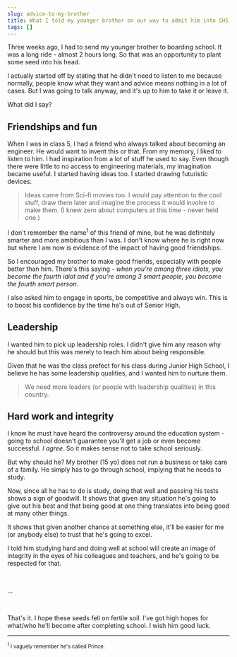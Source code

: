 ```yaml
---
slug: advice-to-my-brother
title: What I told my younger brother on our way to admit him into SHS
tags: []
---
```


Three weeks ago, I had to send my younger brother to boarding school. It was a long ride - almost 2 hours long.
So that was an opportunity to plant some seed into his head.

<!-- truncate -->

I actually started off by stating that he didn't need to listen to me because normally, 
people know what they want and advice means nothing in a lot of cases. But I was going to talk anyway, 
and it's up to him to take it or leave it.

What did I say?

## Friendships and fun

When I was in class 5, I had a friend who always talked about becoming an engineer. 
He would want to invent this or that. From my memory, I liked to listen to him. 
I had inspiration from a lot of stuff he used to say. Even though there were little to no access to 
engineering materials, my imagination became useful. I started having ideas too. 
I started drawing futuristic devices.

> Ideas came from Sci-fi movies too. I would pay attention to the cool stuff, draw them later and imagine
> the process it would involve to make them. (I knew zero about computers at this time - never held one.)

I don't remember the name<sup>1</sup> of this friend of mine, but he was definitely smarter and more ambitious than I was.
I don't know where he is right now but where I am now is evidence of the impact of having good friendships.

So I encouraged my brother to make good friends, especially with people better than him. 
There's this saying - _when you're among three idiots, you become the fourth idiot and if you're among 3 smart people, 
you become the fourth smart person_.

I also asked him to engage in sports, be competitive and always win. This is to boost his confidence by the time he's 
out of Senior High.

## Leadership

I wanted him to pick up leadership roles. I didn't give him any reason why he should but this was merely 
to teach him about being responsible.

Given that he was the class prefect for his class during Junior High School, I believe he has some 
leadership qualities, and I wanted him to nurture them.

> We need more leaders (or people with leadership qualities) in this country.

## Hard work and integrity

I know he must have heard the controversy around the education system - going to school doesn't guarantee you'll get a 
job or even become successful. _I agree_. So it makes sense not to take school seriously.

But why should he? My brother (15 yo) does not run a business or take care of a family. 
He simply has to go through school, implying that he needs to study. 

Now, since all he has to do is study, doing that well and passing his tests shows a sign of goodwill. 
It shows that given any situation he's going to give out his best and that being good at one thing translates 
into being good at many other things.

It shows that given another chance at something else, it'll be easier for me (or anybody else) to trust that he's going 
to excel.

I told him studying hard and doing well at school will create an image of integrity in the eyes of his colleagues 
and teachers, and he's going to be respected for that.

<br />

…

<br />

That's it. I hope these seeds fell on fertile soil. 
I've got high hopes for what/who he'll become after completing school. I wish him good luck.

---

<small><sup>1</sup> I vaguely remember he's called Prince.</small>